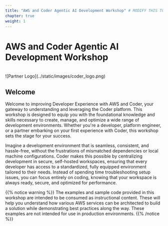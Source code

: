 ```yaml
---
title: "AWS and Coder Agentic AI Development Workshop" # MODIFY THIS TO BE THE TITLE OF YOUR WORKSHOP
chapter: true
weight: 1
---
```


# AWS and Coder Agentic AI Development Workshop <!-- CHANGE THIS TO BE THE TITLE OF YOUR WORKSHOP -->
<br>
![Partner Logo](../static/images/coder_logo.png)  <!-- ADD YOUR PARTNER LOGO HERE USING THE INSTRUCTIONS BELOW -->
<br>

## Welcome
Welcome to improving Developer Experience with AWS and Coder, your gateway to understanding and leveraging the Coder platform. This workshop is designed to equip you with the foundational knowledge and skills necessary to create, manage, and optimize a wide range of development environments. Whether you're a developer, platform engineer, or a partner embarking on your first experience with Coder, this workshop sets the stage for your success.

Imagine a development environment that is seamless, consistent, and hassle-free, without the frustrations of mismatched dependencies or local machine configurations. Coder makes this possible by centralizing development in secure, self-hosted workspaces, ensuring that every developer has access to a standardized, fully equipped environment tailored to their needs. Instead of spending time troubleshooting setup issues, you can focus entirely on coding, knowing that your workspace is always ready, secure, and optimized for performance.

{{% notice warning %}}
The examples and sample code provided in this workshop are intended to be consumed as instructional content. These will help you understand how various AWS services can be architected to build a solution while demonstrating best practices along the way. These examples are not intended for use in production environments.
{{% /notice %}}